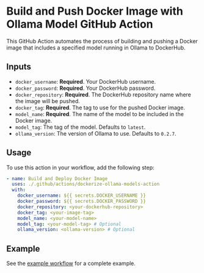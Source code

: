 # Build and Push Docker Image with Ollama Model GitHub Action

This GitHub Action automates the process of building and pushing a Docker image that includes a specified model running in Ollama to DockerHub.

## Inputs

- `docker_username`: **Required**. Your DockerHub username.
- `docker_password`: **Required**. Your DockerHub password.
- `docker_repository`: **Required**. The DockerHub repository name where the image will be pushed.
- `docker_tag`: **Required**. The tag to use for the pushed Docker image.
- `model_name`: **Required**. The name of the model to be included in the Docker image.
- `model_tag`: The tag of the model. Defaults to `latest`.
- `ollama_version`: The version of Ollama to use. Defaults to `0.2.7`.

## Usage

To use this action in your workflow, add the following step:

```yaml
- name: Build and Deploy Docker Image
  uses: ./.github/actions/dockerize-ollama-models-action
  with:
    docker_username: ${{ secrets.DOCKER_USERNAME }}
    docker_password: ${{ secrets.DOCKER_PASSWORD }}
    docker_repository: <your-dockerhub-repository>
    docker_tag: <your-image-tag>
    model_name: <your-model-name>
    model_tag: <your-model-tag> # Optional
    ollama_version: <ollama-version> # Optional
```

## Example
See the [example workflow](.github/workflows/build_image.yml) for a complete example.